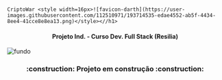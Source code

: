 # <h1 align="center">
    CriptoWar <style width=16px>![favicon-darth](https://user-images.githubusercontent.com/112510971/193714535-edae4552-ab5f-4434-8ee4-41cce8e8ea13.png)</style><//h1> 
    
<h4 align="center">Projeto Ind. - Curso Dev. Full Stack (Resilia)</h4>

![fundo](https://user-images.githubusercontent.com/112510971/193714510-eb7dd5c5-92d3-44a2-b9e4-53c5fc2b91b7.gif)

<h3 align="center"> 
    :construction:  Projeto em construção  :construction:
</h3>
